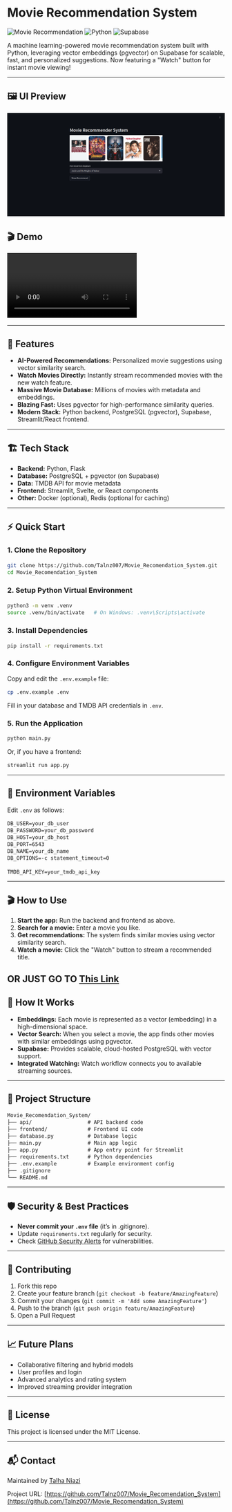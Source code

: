 # Movie Recommendation System

![Movie Recommendation](https://img.shields.io/badge/Movie-Recommendation-blue)
![Python](https://img.shields.io/badge/Python-3.8+-success)
![Supabase](https://img.shields.io/badge/Supabase-pgvector-orange)


A machine learning-powered movie recommendation system built with Python, leveraging vector embeddings (pgvector) on Supabase for scalable, fast, and personalized suggestions. Now featuring a "Watch" button for instant movie viewing!

---
## 🖼️ UI Preview

![UI Screenshot](assets/ui_screenshot.png)

## 🎬 Demo

![App Demo](assets/demo.mp4)

---

## 🚀 Features

- **AI-Powered Recommendations:** Personalized movie suggestions using vector similarity search.
- **Watch Movies Directly:** Instantly stream recommended movies with the new watch feature.
- **Massive Movie Database:** Millions of movies with metadata and embeddings.
- **Blazing Fast:** Uses pgvector for high-performance similarity queries.
- **Modern Stack:** Python backend, PostgreSQL (pgvector), Supabase, Streamlit/React frontend.

---

## 🏗️ Tech Stack

- **Backend:** Python, Flask
- **Database:** PostgreSQL + pgvector (on Supabase)
- **Data:** TMDB API for movie metadata
- **Frontend:** Streamlit, Svelte, or React components
- **Other:** Docker (optional), Redis (optional for caching)

---

## ⚡ Quick Start

### 1. Clone the Repository

```bash
git clone https://github.com/Talnz007/Movie_Recomendation_System.git
cd Movie_Recomendation_System
```

### 2. Setup Python Virtual Environment

```bash
python3 -m venv .venv
source .venv/bin/activate   # On Windows: .venv\Scripts\activate
```

### 3. Install Dependencies

```bash
pip install -r requirements.txt
```

### 4. Configure Environment Variables

Copy and edit the `.env.example` file:

```bash
cp .env.example .env
```

Fill in your database and TMDB API credentials in `.env`.

### 5. Run the Application

```bash
python main.py
```

Or, if you have a frontend:

```bash
streamlit run app.py
```

---

## 🔑 Environment Variables

Edit `.env` as follows:

```
DB_USER=your_db_user
DB_PASSWORD=your_db_password
DB_HOST=your_db_host
DB_PORT=6543
DB_NAME=your_db_name
DB_OPTIONS=-c statement_timeout=0

TMDB_API_KEY=your_tmdb_api_key
```

---

## 🎬 How to Use

1. **Start the app:** Run the backend and frontend as above.
2. **Search for a movie:** Enter a movie you like.
3. **Get recommendations:** The system finds similar movies using vector similarity search.
4. **Watch a movie:** Click the "Watch" button to stream a recommended title.

**OR JUST GO TO** [This Link](https://recommenders.streamlit.app/)
---

## 🧠 How It Works

- **Embeddings:** Each movie is represented as a vector (embedding) in a high-dimensional space.
- **Vector Search:** When you select a movie, the app finds other movies with similar embeddings using pgvector.
- **Supabase:** Provides scalable, cloud-hosted PostgreSQL with vector support.
- **Integrated Watching:** Watch workflow connects you to available streaming sources.

---

## 📂 Project Structure

```
Movie_Recomendation_System/
├── api/                  # API backend code
├── frontend/             # Frontend UI code
├── database.py           # Database logic
├── main.py               # Main app logic
├── app.py                # App entry point for Streamlit
├── requirements.txt      # Python dependencies
├── .env.example          # Example environment config
├── .gitignore
└── README.md
```

---

## 🛡️ Security & Best Practices

- **Never commit your `.env` file** (it’s in .gitignore).
- Update `requirements.txt` regularly for security.
- Check [GitHub Security Alerts](https://github.com/Talnz007/Movie_Recomendation_System/security/dependabot) for vulnerabilities.

---

## 🤝 Contributing

1. Fork this repo
2. Create your feature branch (`git checkout -b feature/AmazingFeature`)
3. Commit your changes (`git commit -m 'Add some AmazingFeature'`)
4. Push to the branch (`git push origin feature/AmazingFeature`)
5. Open a Pull Request

---

## 📈 Future Plans

- Collaborative filtering and hybrid models
- User profiles and login
- Advanced analytics and rating system
- Improved streaming provider integration

---

## 📄 License

This project is licensed under the MIT License.

---

## 📬 Contact

Maintained by [Talha Niazi](mailto:Talhaniazai007@gmail.com)

Project URL: [https://github.com/Talnz007/Movie_Recomendation_System](https://github.com/Talnz007/Movie_Recomendation_System)
